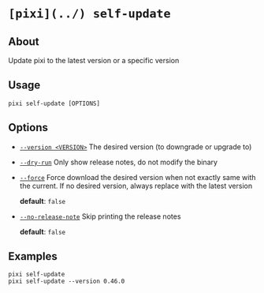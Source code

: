 # `[pixi](../) self-update`

## About

Update pixi to the latest version or a specific version

## Usage

```text
pixi self-update [OPTIONS]

```

## Options

- [`--version <VERSION>`](#arg---version) The desired version (to downgrade or upgrade to)

- [`--dry-run`](#arg---dry-run) Only show release notes, do not modify the binary

- [`--force`](#arg---force) Force download the desired version when not exactly same with the current. If no desired version, always replace with the latest version

  **default**: `false`

- [`--no-release-note`](#arg---no-release-note) Skip printing the release notes

  **default**: `false`

## Examples

```shell
pixi self-update
pixi self-update --version 0.46.0

```
